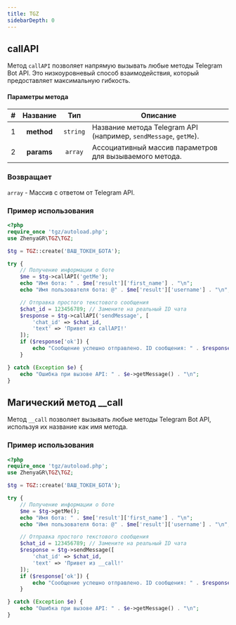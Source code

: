 ```yaml
---
title: TGZ
sidebarDepth: 0
---
```



## callAPI
Метод `callAPI` позволяет напрямую вызывать любые методы Telegram Bot API. Это низкоуровневый способ взаимодействия, который предоставляет максимальную гибкость.

#### Параметры метода
| # | Название  |   Тип    | Описание                                  |
|:-:|:---------:|:--------:|-------------------------------------------|
| 1 | **method**| `string` | Название метода Telegram API (например, `sendMessage`, `getMe`). |
| 2 | **params**| `array`  | Ассоциативный массив параметров для вызываемого метода. |

### Возвращает
`array` - Массив с ответом от Telegram API.

### Пример использования
```php
<?php
require_once 'tgz/autoload.php';
use ZhenyaGR\TGZ\TGZ;

$tg = TGZ::create('ВАШ_ТОКЕН_БОТА');

try {
    // Получение информации о боте
    $me = $tg->callAPI('getMe');
    echo "Имя бота: " . $me['result']['first_name'] . "\n";
    echo "Имя пользователя бота: @" . $me['result']['username'] . "\n";

    // Отправка простого текстового сообщения 
    $chat_id = 123456789; // Замените на реальный ID чата
    $response = $tg->callAPI('sendMessage', [
        'chat_id' => $chat_id,
        'text' => 'Привет из callAPI!'
    ]);
    if ($response['ok']) {
        echo "Сообщение успешно отправлено. ID сообщения: " . $response['result']['message_id'] . "\n";
    }

} catch (Exception $e) {
    echo "Ошибка при вызове API: " . $e->getMessage() . "\n";
}
```

## Магический метод __call

Метод `__call` позволяет вызывать любые методы Telegram Bot API, используя их название как имя метода.

### Пример использования
```php
<?php
require_once 'tgz/autoload.php';
use ZhenyaGR\TGZ\TGZ;

$tg = TGZ::create('ВАШ_ТОКЕН_БОТА');

try {
    // Получение информации о боте
    $me = $tg->getMe();
    echo "Имя бота: " . $me['result']['first_name'] . "\n";
    echo "Имя пользователя бота: @" . $me['result']['username'] . "\n";

    // Отправка простого текстового сообщения
    $chat_id = 123456789; // Замените на реальный ID чата
    $response = $tg->sendMessage([
        'chat_id' => $chat_id,
        'text' => 'Привет из __call!'
    ]);
    if ($response['ok']) {
        echo "Сообщение успешно отправлено. ID сообщения: " . $response['result']['message_id'] . "\n";
    }

} catch (Exception $e) {
    echo "Ошибка при вызове API: " . $e->getMessage() . "\n";
}
```